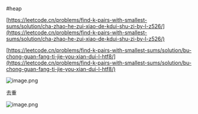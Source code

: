 #heap

[https://leetcode.cn/problems/find-k-pairs-with-smallest-sums/solution/cha-zhao-he-zui-xiao-de-kdui-shu-zi-by-l-z526/](https://leetcode.cn/problems/find-k-pairs-with-smallest-sums/solution/cha-zhao-he-zui-xiao-de-kdui-shu-zi-by-l-z526/)


[https://leetcode.cn/problems/find-k-pairs-with-smallest-sums/solution/bu-chong-guan-fang-ti-jie-you-xian-dui-l-htf8/](https://leetcode.cn/problems/find-k-pairs-with-smallest-sums/solution/bu-chong-guan-fang-ti-jie-you-xian-dui-l-htf8/)



![image.png](assets/image-20220622194157-b9cpdq1.png)

去重

![image.png](assets/image-20220622194205-51tmjrf.png)
